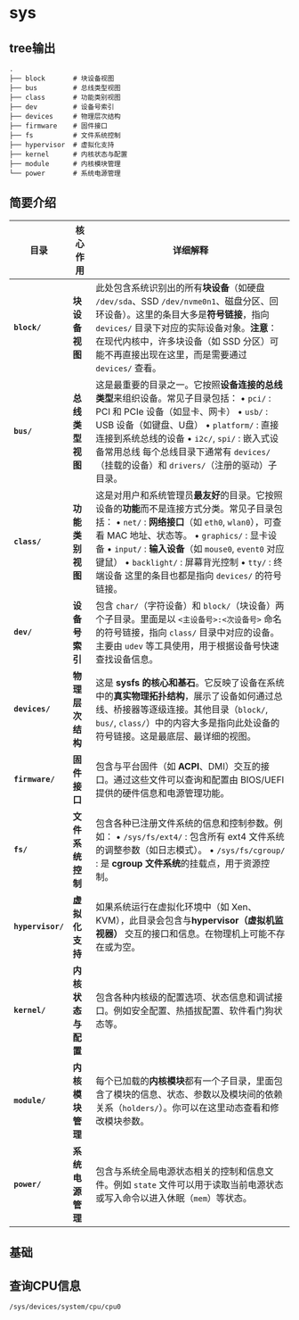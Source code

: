 # sys

## tree输出

```shell
.
├── block       # 块设备视图
├── bus         # 总线类型视图
├── class       # 功能类别视图
├── dev         # 设备号索引
├── devices     # 物理层次结构
├── firmware    # 固件接口
├── fs          # 文件系统控制
├── hypervisor  # 虚拟化支持
├── kernel      # 内核状态与配置
├── module      # 内核模块管理
└── power       # 系统电源管理
```



## 简要介绍

| 目录              | 核心作用           | 详细解释                                                     |
| ----------------- | ------------------ | ------------------------------------------------------------ |
| **`block/`**      | **块设备视图**     | 此处包含系统识别出的所有**块设备**（如硬盘 `/dev/sda`、SSD `/dev/nvme0n1`、磁盘分区、回环设备）。这里的条目大多是**符号链接**，指向 `devices/` 目录下对应的实际设备对象。**注意**：在现代内核中，许多块设备（如 SSD 分区）可能不再直接出现在这里，而是需要通过 `devices/` 查看。 |
| **`bus/`**        | **总线类型视图**   | 这是最重要的目录之一。它按照**设备连接的总线类型**来组织设备。常见子目录包括：  • `pci/` : PCI 和 PCIe 设备（如显卡、网卡）  • `usb/` : USB 设备（如键盘、U盘）  • `platform/` : 直接连接到系统总线的设备  • `i2c/`, `spi/` : 嵌入式设备常用总线  每个总线目录下通常有 `devices/`（挂载的设备）和 `drivers/`（注册的驱动）子目录。 |
| **`class/`**      | **功能类别视图**   | 这是对用户和系统管理员**最友好**的目录。它按照设备的**功能**而不是连接方式分类。常见子目录包括：  • `net/` : **网络接口**（如 `eth0`, `wlan0`），可查看 MAC 地址、状态等。  • `graphics/` : 显卡设备  • `input/` : **输入设备**（如 `mouse0`, `event0` 对应键鼠）  • `backlight/` : 屏幕背光控制  • `tty/` : 终端设备  这里的条目也都是指向 `devices/` 的符号链接。 |
| **`dev/`**        | **设备号索引**     | 包含 `char/`（字符设备）和 `block/`（块设备）两个子目录。里面是以 `<主设备号>:<次设备号>` 命名的符号链接，指向 `class/` 目录中对应的设备。主要由 `udev` 等工具使用，用于根据设备号快速查找设备信息。 |
| **`devices/`**    | **物理层次结构**   | 这是 **sysfs 的核心和基石**。它反映了设备在系统中的**真实物理拓扑结构**，展示了设备如何通过总线、桥接器等逐级连接。其他目录（`block/`, `bus/`, `class/`）中的内容大多是指向此处设备的符号链接。这是最底层、最详细的视图。 |
| **`firmware/`**   | **固件接口**       | 包含与平台固件（如 **ACPI**、DMI）交互的接口。通过这些文件可以查询和配置由 BIOS/UEFI 提供的硬件信息和电源管理功能。 |
| **`fs/`**         | **文件系统控制**   | 包含各种已注册文件系统的信息和控制参数。例如：  • `/sys/fs/ext4/` : 包含所有 ext4 文件系统的调整参数（如日志模式）。  • `/sys/fs/cgroup/` : 是 **cgroup 文件系统**的挂载点，用于资源控制。 |
| **`hypervisor/`** | **虚拟化支持**     | 如果系统运行在虚拟化环境中（如 Xen、KVM），此目录会包含与**hypervisor（虚拟机监视器）** 交互的接口和信息。在物理机上可能不存在或为空。 |
| **`kernel/`**     | **内核状态与配置** | 包含各种内核级的配置选项、状态信息和调试接口。例如安全配置、热插拔配置、软件看门狗状态等。 |
| **`module/`**     | **内核模块管理**   | 每个已加载的**内核模块**都有一个子目录，里面包含了模块的信息、状态、参数以及模块间的依赖关系（`holders/`）。你可以在这里动态查看和修改模块参数。 |
| **`power/`**      | **系统电源管理**   | 包含与系统全局电源状态相关的控制和信息文件。例如 `state` 文件可以用于读取当前电源状态或写入命令以进入休眠（`mem`）等状态。 |



## 基础





## 查询CPU信息



```shell
/sys/devices/system/cpu/cpu0
```












